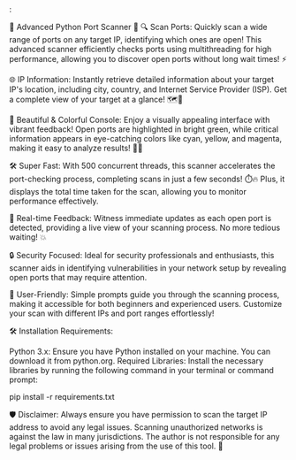 :

🚀 Advanced Python Port Scanner 🚀
🔍 Scan Ports: Quickly scan a wide range of ports on any target IP, identifying which ones are open! This advanced scanner efficiently checks ports using multithreading for high performance, allowing you to discover open ports without long wait times! ⚡

🌐 IP Information: Instantly retrieve detailed information about your target IP's location, including city, country, and Internet Service Provider (ISP). Get a complete view of your target at a glance! 🗺️📍

🎨 Beautiful & Colorful Console: Enjoy a visually appealing interface with vibrant feedback! Open ports are highlighted in bright green, while critical information appears in eye-catching colors like cyan, yellow, and magenta, making it easy to analyze results! 🌈✨

🛠️ Super Fast: With 500 concurrent threads, this scanner accelerates the port-checking process, completing scans in just a few seconds! ⏱️🔥 Plus, it displays the total time taken for the scan, allowing you to monitor performance effectively.

🔗 Real-time Feedback: Witness immediate updates as each open port is detected, providing a live view of your scanning process. No more tedious waiting! 💥

🔒 Security Focused: Ideal for security professionals and enthusiasts, this scanner aids in identifying vulnerabilities in your network setup by revealing open ports that may require attention.

📝 User-Friendly: Simple prompts guide you through the scanning process, making it accessible for both beginners and experienced users. Customize your scan with different IPs and port ranges effortlessly!

🛠️ Installation Requirements:

Python 3.x: Ensure you have Python installed on your machine. You can download it from python.org.
Required Libraries: Install the necessary libraries by running the following command in your terminal or command prompt:

pip install -r requirements.txt


🛡️ Disclaimer: Always ensure you have permission to scan the target IP address to avoid any legal issues. Scanning unauthorized networks is against the law in many jurisdictions. The author is not responsible for any legal problems or issues arising from the use of this tool. 📜

